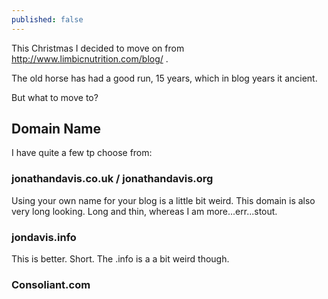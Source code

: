 ```yaml
---
published: false
---
```




This Christmas I decided to move on from http://www.limbicnutrition.com/blog/ . 

The old horse has had a good run, 15 years, which in blog years it ancient. 

But what to move to? 

## Domain Name

I have quite a few tp choose from:

### jonathandavis.co.uk / jonathandavis.org

Using your own name for your blog is a little bit weird. This domain is also very long looking. Long and thin, whereas I am more...err...stout.

### jondavis.info 

This is better. Short. The .info is a a bit weird though. 

### Consoliant.com 







